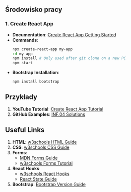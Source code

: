 ## Środowisko pracy

### 1. Create React App
- **Documentation**: [Create React App Getting Started](https://create-react-app.dev/docs/getting-started/)
- **Commands**:
  ```bash
  npx create-react-app my-app
  cd my-app
  npm install # Only used after git clone on a new PC
  npm start
  ```
- **Bootstrap Installation**:
  ```bash
  npm install bootstrap
  ```

## Przykłady
1. **YouTube Tutorial**: [Create React App Tutorial](https://www.youtube.com/watch?v=COtrqVRwO7I)
2. **GitHub Examples**: [INF.04 Solutions](https://github.com/Technikum-TEB-Edukacja-we-Wroclawiu/INF.04-rozwiazania)

## Useful Links
1. **HTML**: [w3schools HTML Guide](https://www.w3schools.com/html/default.asp)
2. **CSS**: [w3schools CSS Guide](https://www.w3schools.com/css/default.asp)
3. **Forms**:
   - [MDN Forms Guide](https://developer.mozilla.org/en-US/docs/Learn/Forms)
   - [w3schools Forms Tutorial](https://www.w3schools.com/html/html_forms.asp)
4. **React Hooks**:
   - [w3schools React Hooks](https://www.w3schools.com/react/react_hooks.asp)
   - [React State Guide](https://react.dev/learn/state-a-components-memory)
5. **Bootstrap**: [Bootstrap Version Guide](https://www.w3schools.com/bootstrap/bootstrap_ver.asp)
